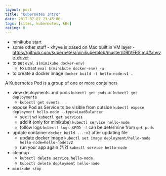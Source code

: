 ```yaml
---
layout: post
title: "Kubernetes Intro"
date: 2017-02-02 23:45:00
tags: [sites, kubernetes, k8s]
rating: 0
---
```

* minikube start
* some other stuff - xhyve is based on Mac built in VM layer - https://github.com/kubernetes/minikube/blob/master/DRIVERS.md#xhyve-driver
* to set `eval $(minikube docker-env)`
    * to unset `eval $(minikube docker-env) -u`
* to create a docker image `docker build -t hello-node:v1 .`

A Kubernetes Pod is a group of one or more containers
* view deployments and pods `kubectl get pods` or `kubectl get deployments`
    * `kubectl get events`
* expose Pod as Service to be visible from outside `kubectl expose deployment hello-node --type=LoadBalancer`
    * see it w/ `kubectl get services`
    * add it (only for minikube) `kubectl service hello-node`
    * follow logs `kubectl logs $POD -f` can be determine from `get pods`
* update container `docker build ...:v2` after updating file
    * update docker image `kubectl set image deployment/hello-node hello-node=hello-node:v2`
    * run your app again (?!?) `kubectl service hello-node`
* cleanup
    * `kubectl delete service hello-node`
    * `kubectl delete deployment hello-node`
* `minikube stop`
